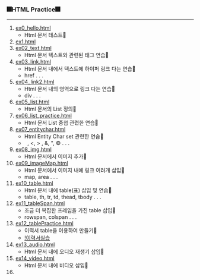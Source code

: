### 🎆HTML Practice🎆
---
1. [ex0_hello.html](./ex0_hello.html)
    - Html 문서 테스트🎈
2. [ex1.html](./ex1.html)
3. [ex02_text.html](./ex02_text.html)
   - Html 문서 텍스트와 관련된 태그 연습🧨
4. [ex03_link.html](./ex03_link.html)
   - Html 문서 내에서 텍스트에 하이퍼 링크 다는 연습🎄
   - href . . .
5. [ex04_link2.html](./ex04_link2.html)
   - Html 문서 내의 영역으로 링크 다는 연습🎀
   - div . . .
6. [ex05_list.html](./ex05_list.html)
    - Html 문서의 List 정의🎁
7. [ex06_list_practice.html](./ex06_list_practice.html)
   - Html 문서 List 중첩 관련한 연습🎢
8. [ex07_entitychar.html](./ex07_entitychar.html)
   - Html Entity Char set 관련한 연습🎪
   - &nbsp; , &lt;, &gt; , &amp;, &quot;, &copy; . . .
9.  [ex08_img.html](./ex08_img.html)
    - Html 문서에서 이미지 추가🎐
10. [ex09_imageMap.html](./ex09_imageMap.html)
    - Html 문서에서 이미지 내에 링크 여러개 삽입🎏
    - map, area . . .
11. [ex10_table.html](./ex10_table.html)
    - Html 문서 내에 table(표) 삽입 및 연습🎋
    - table, th, tr, td, thead, tbody . . .
12. [ex11_tableSpan.html](./ex11_tableSpan.html)
    - 조금 더 복잡한 프레임을 가진 table 삽입🎑
    - rowspan, colspan . . .
13. [ex12_tablePractice.html](./ex12_tablePractice.html)
    - 이력서 table을 이용하여 만들기🎃
    - [!이력서실습]("./test_submit.JPG")
14. [ex13_audio.html](./ex13_audio.html)
    - Html 문서 내에 오디오 재생기 삽입🎡
15. [ex14_video.html](./ex14_video.html)
    - Html 문서 내에 비디오 삽입👕
16. 